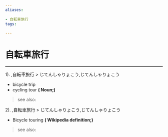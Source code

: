 ```yaml
---
aliases:
    
- 自転車旅行
tags:
    
---
```


# 自転車旅行
---
1).
,自転車旅行 > じてんしゃりょこう,じてんしゃりょこう

- bicycle trip
- cycling tour
**( Noun;)**
> see also: 
            
2).
,自転車旅行 > じてんしゃりょこう,じてんしゃりょこう

- Bicycle touring
**( Wikipedia definition;)**
> see also: 
            